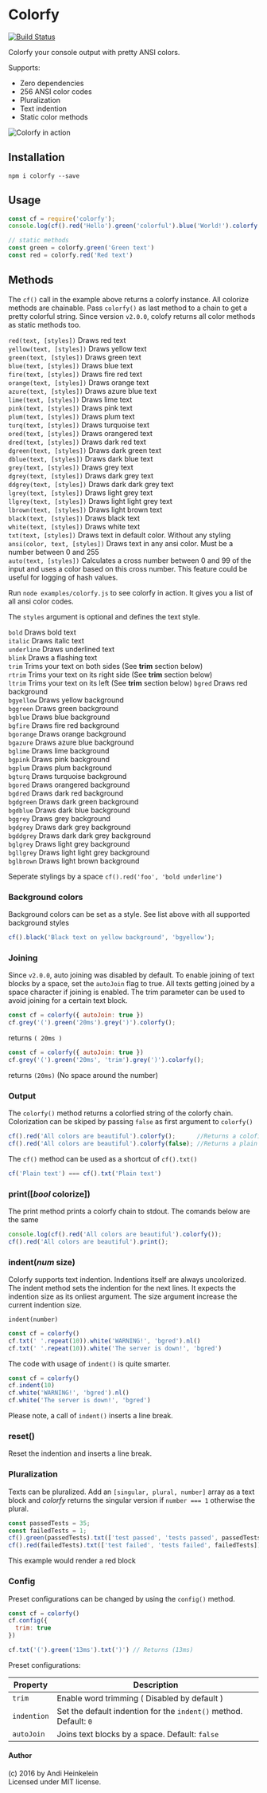 Colorfy
=======

[![Build Status](https://travis-ci.org/Andifeind/colorfy.svg?branch=master)](https://travis-ci.org/Andifeind/colorfy)

Colorfy your console output with pretty ANSI colors.

Supports:
* Zero dependencies
* 256 ANSI color codes
* Pluralization
* Text indention
* Static color methods

![Colorfy in action](https://static.noname-media.com/colorfy/colorfy-in-action.png)

Installation
------------

```shell
npm i colorfy --save
```

Usage
-----

```js
const cf = require('colorfy');
console.log(cf().red('Hello').green('colorful').blue('World!').colorfy());

// static methods
const green = colorfy.green('Green text')
const red = colorfy.red('Red text')
```

Methods
-------

The `cf()` call in the example above returns a colorfy instance. All colorize methods are chainable.
Pass `colorfy()` as last method to a chain to get a pretty colorful string.
Since version `v2.0.0`, colofy returns all color methods as static methods too.

`red(text, [styles])` Draws red text  
`yellow(text, [styles])` Draws yellow text  
`green(text, [styles])` Draws green text  
`blue(text, [styles])` Draws blue text  
`fire(text, [styles])` Draws fire red text  
`orange(text, [styles])` Draws orange text  
`azure(text, [styles])` Draws azure blue text  
`lime(text, [styles])` Draws lime text  
`pink(text, [styles])` Draws pink text  
`plum(text, [styles])` Draws plum text  
`turq(text, [styles])` Draws turquoise text  
`ored(text, [styles])` Draws orangered text  
`dred(text, [styles])` Draws dark red text  
`dgreen(text, [styles])` Draws dark green text  
`dblue(text, [styles])` Draws dark blue text  
`grey(text, [styles])` Draws grey text  
`dgrey(text, [styles])` Draws dark grey text  
`ddgrey(text, [styles])` Draws dark dark grey text  
`lgrey(text, [styles])` Draws light grey text  
`llgrey(text, [styles])` Draws light light grey text  
`lbrown(text, [styles])` Draws light brown text  
`black(text, [styles])` Draws black text  
`white(text, [styles])` Draws white text  
`txt(text, [styles])` Draws text in default color. Without any styling  
`ansi(color, text, [styles])` Draws text in any ansi color. Must be a number between 0 and 255  
`auto(text, [styles])` Calculates a cross number between 0 and 99 of the input and uses a color based on this cross number. This feature could be useful for logging of hash values.  

Run `node examples/colorfy.js` to see colorfy in action. It gives you a list of all ansi color codes.  

The `styles` argument is optional and defines the text style.

`bold` Draws bold text  
`italic` Draws italic text  
`underline` Draws underlined text  
`blink` Draws a flashing text  
`trim` Trims your text on both sides (See **trim** section below)  
`rtrim` Trims your text on its right side (See **trim** section below)  
`ltrim` Trims your text on its left (See **trim** section below)
`bgred` Draws red background  
`bgyellow` Draws yellow background  
`bggreen` Draws green background  
`bgblue` Draws blue background  
`bgfire` Draws fire red background  
`bgorange` Draws orange background  
`bgazure` Draws azure blue background  
`bglime` Draws lime background  
`bgpink` Draws pink background  
`bgplum` Draws plum background  
`bgturq` Draws turquoise background  
`bgored` Draws orangered background  
`bgdred` Draws dark red background  
`bgdgreen` Draws dark green background  
`bgdblue` Draws dark blue background  
`bggrey` Draws grey background  
`bgdgrey` Draws dark grey background  
`bgddgrey` Draws dark dark grey background  
`bglgrey` Draws light grey background  
`bgllgrey` Draws light light grey background  
`bglbrown` Draws light brown background  

Seperate stylings by a space `cf().red('foo', 'bold underline')`

### Background colors

Background colors can be set as a style. See list above with all supported background styles

```js
cf().black('Black text on yellow background', 'bgyellow');
```


### Joining

Since `v2.0.0`, auto joining was disabled by default. To enable joining of text blocks by a space, set the `autoJoin` flag to true.
All texts getting joined by a space character if joining is enabled. The trim parameter can be used to avoid joining for a certain text block.

```js
const cf = colorfy({ autoJoin: true })
cf.grey('(').green('20ms').grey(')').colorfy();
```
returns `( 20ms )`


```js
const cf = colorfy({ autoJoin: true })
cf.grey('(').green('20ms', 'trim').grey(')').colorfy();
```
returns `(20ms)` (No space around the number)

### Output

The `colorfy()` method returns a colorfied string of the colorfy chain. Colorization can be skiped by passing `false` as first argument to `colorfy()`

```js
cf().red('All colors are beautiful').colorfy();      //Returns a colofied string
cf().red('All colors are beautiful').colorfy(false); //Returns a plain string
```

The `cf()` method can be used as a shortcut of `cf().txt()`

```js
cf('Plain text') === cf().txt('Plain text')
```

### print([*bool* colorize])

The print method prints a colorfy chain to stdout.
The comands below are the same

```js
console.log(cf().red('All colors are beautiful').colorfy());
cf().red('All colors are beautiful').print();
```

### indent(*num* size)

Colorfy supports text indention. Indentions itself are always uncolorized.
The indent method sets the indention for the next lines. It expects the indention size as its onliest argument. The size argument increase the current indention size.

`indent(number)`

```js
const cf = colorfy()
cf.txt(' '.repeat(10)).white('WARNING!', 'bgred').nl()
cf.txt(' '.repeat(10)).white('The server is down!', 'bgred')
```
The code with usage of `indent()` is quite smarter.

```js
const cf = colorfy()
cf.indent(10)
cf.white('WARNING!', 'bgred').nl()
cf.white('The server is down!', 'bgred')
```
Please note, a call of `indent()` inserts a line break.

### reset()

Reset the indention and inserts a line break.

### Pluralization

Texts can be pluralized. Add an `[singular, plural, number]` array as a text block and *colorfy* returns the singular version if `number === 1` otherwise the plural.

```js
const passedTests = 35;
const failedTests = 1;
cf().green(passedTests).txt(['test passed', 'tests passed', passedTests]).print());
cf().red(failedTests).txt(['test failed', 'tests failed', failedTests]).print());
```


This example would render a red block

### Config

Preset configurations can be changed by using the `config()` method.

```js
const cf = colorfy()
cf.config({
  trim: true
})

cf.txt('(').green('13ms').txt(')') // Returns (13ms)
```

Preset configurations:

| Property    | Description                                                       |
| ----------- | ----------------------------------------------------------------- |
| `trim`      | Enable word trimming ( Disabled by default )                      |
| `indention` | Set the default indention for the `indent()` method. Default: `0` |
| `autoJoin`  | Joins text blocks by a space. Default: `false`                    |




#### Author

(c) 2016 by Andi Heinkelein  
Licensed under MIT license.
